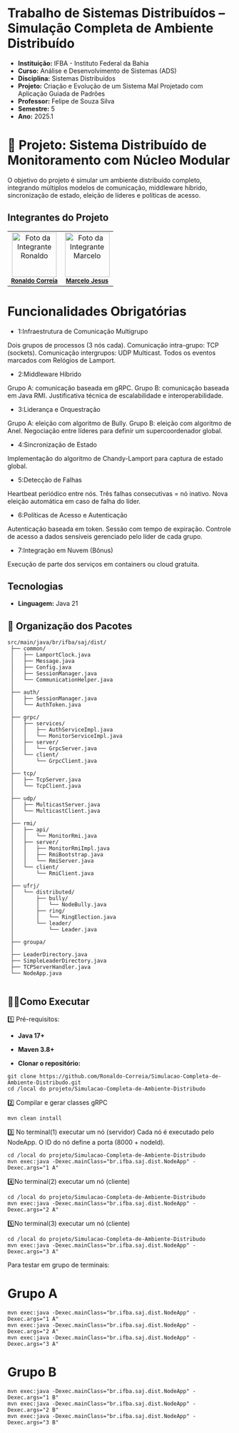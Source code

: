 # Trabalho de Sistemas Distribuídos – Simulação Completa de Ambiente Distribuído
- **Instituição:** IFBA - Instituto Federal da Bahia
- **Curso:** Análise e Desenvolvimento de Sistemas (ADS)
- **Disciplina:** Sistemas Distribuídos
- **Projeto:** Criação e Evolução de um Sistema Mal Projetado com Aplicação Guiada de Padrões
- **Professor:** Felipe de Souza Silva
- **Semestre:** 5
- **Ano:** 2025.1

# 📌 Projeto: Sistema Distribuído de Monitoramento com Núcleo Modular

O objetivo do projeto é simular um ambiente distribuído completo, integrando múltiplos modelos de comunicação, middleware híbrido, sincronização de estado, eleição de líderes e políticas de acesso.

## Integrantes do Projeto

<table>
  <tr>
        <td align="center">
      <img src="https://avatars.githubusercontent.com/u/129338943?v=4" width="100px;" alt="Foto da Integrante Ronaldo"/><br />
      <sub><b><a href="https://github.com/Ronaldo-Correia">Ronaldo Correia</a></b></sub>
    </td>
    <td align="center">
      <img src="https://avatars.githubusercontent.com/u/114780494?v=4" width="100px;" alt="Foto da Integrante Marcelo"/><br />
      <sub><b><a href="https://github.com/marceloteclas">Marcelo Jesus</a></b></sub>
    </td>

  </tr>
</table>


# Funcionalidades Obrigatórias

- 1:Infraestrutura de Comunicação Multigrupo

Dois grupos de processos (3 nós cada).
Comunicação intra-grupo: TCP (sockets).
Comunicação intergrupos: UDP Multicast.
Todos os eventos marcados com Relógios de Lamport.

- 2:Middleware Híbrido

Grupo A: comunicação baseada em gRPC.
Grupo B: comunicação baseada em Java RMI.
Justificativa técnica de escalabilidade e interoperabilidade.

- 3:Liderança e Orquestração

Grupo A: eleição com algoritmo de Bully.
Grupo B: eleição com algoritmo de Anel.
Negociação entre líderes para definir um supercoordenador global.

- 4:Sincronização de Estado

Implementação do algoritmo de Chandy-Lamport para captura de estado global.

- 5:Detecção de Falhas

Heartbeat periódico entre nós.
Três falhas consecutivas = nó inativo.
Nova eleição automática em caso de falha do líder.

- 6:Políticas de Acesso e Autenticação

Autenticação baseada em token.
Sessão com tempo de expiração.
Controle de acesso a dados sensíveis gerenciado pelo líder de cada grupo.

- 7:Integração em Nuvem (Bônus)

Execução de parte dos serviços em containers ou cloud gratuita.

## Tecnologias
- **Linguagem:** Java 21

## 📂 Organização dos Pacotes

```
src/main/java/br/ifba/saj/dist/
 ├── common/
 │   ├── LamportClock.java
 │   ├── Message.java
 │   ├── Config.java
 │   ├── SessionManager.java
 │   └── CommunicationHelper.java
 │
 ├── auth/
 │   ├── SessionManager.java
 │   └── AuthToken.java               
 │
 ├── grpc/
 │   ├── services/
 │   │   ├── AuthServiceImpl.java
 │   │   └── MonitorServiceImpl.java
 │   ├── server/
 │   │   └── GrpcServer.java          
 │   └── client/
 │       └── GrpcClient.java
 │
 ├── tcp/
 │   ├── TcpServer.java               
 │   └── TcpClient.java               
 │
 ├── udp/
 │   ├── MulticastServer.java
 │   └── MulticastClient.java
 │
 ├── rmi/
 │   ├── api/
 │   │   └── MonitorRmi.java          
 │   ├── server/
 │   │   ├── MonitorRmiImpl.java      
 │   │   ├── RmiBootstrap.java
 │   │   └── RmiServer.java          
 │   └── client/
 │       └── RmiClient.java           
 │
 ├── ufrj/
 │   └── distributed/
 │       ├── bully/
 │       │   └── NodeBully.java
 │       ├── ring/
 │       │   └── RingElection.java
 │       └── leader/
 │           └── Leader.java
 │
 ├── groupa/
 │
 ├── LeaderDirectory.java          
 ├── SimpleLeaderDirectory.java    
 ├── TCPServerHandler.java
 └── NodeApp.java


```
## 👨‍💻Como Executar

1️⃣ Pré-requisitos:
- **Java 17+**
- **Maven 3.8+**

- **Clonar o repositório:**
```
git clone https://github.com/Ronaldo-Correia/Simulacao-Completa-de-Ambiente-Distribudo.git
cd /local do projeto/Simulacao-Completa-de-Ambiente-Distribudo
```
2️⃣ Compilar e gerar classes gRPC
```
mvn clean install
```
3️⃣ No terminal(1) executar um nó (servidor)
Cada nó é executado pelo NodeApp. O ID do nó define a porta (8000 + nodeId).
```
cd /local do projeto/Simulacao-Completa-de-Ambiente-Distribudo
mvn exec:java -Dexec.mainClass="br.ifba.saj.dist.NodeApp" -Dexec.args="1 A"
```
4️⃣No terminal(2) executar um nó (cliente)
```
cd /local do projeto/Simulacao-Completa-de-Ambiente-Distribudo
mvn exec:java -Dexec.mainClass="br.ifba.saj.dist.NodeApp" -Dexec.args="2 A"
```
5️⃣No terminal(3) executar um nó (cliente)
```
cd /local do projeto/Simulacao-Completa-de-Ambiente-Distribudo
mvn exec:java -Dexec.mainClass="br.ifba.saj.dist.NodeApp" -Dexec.args="3 A"
```
Para testar em grupo de terminais:

# Grupo A
```
mvn exec:java -Dexec.mainClass="br.ifba.saj.dist.NodeApp" -Dexec.args="1 A"
mvn exec:java -Dexec.mainClass="br.ifba.saj.dist.NodeApp" -Dexec.args="2 A"
mvn exec:java -Dexec.mainClass="br.ifba.saj.dist.NodeApp" -Dexec.args="3 A"
```
# Grupo B
```
mvn exec:java -Dexec.mainClass="br.ifba.saj.dist.NodeApp" -Dexec.args="1 B"
mvn exec:java -Dexec.mainClass="br.ifba.saj.dist.NodeApp" -Dexec.args="2 B"
mvn exec:java -Dexec.mainClass="br.ifba.saj.dist.NodeApp" -Dexec.args="3 B"
```
